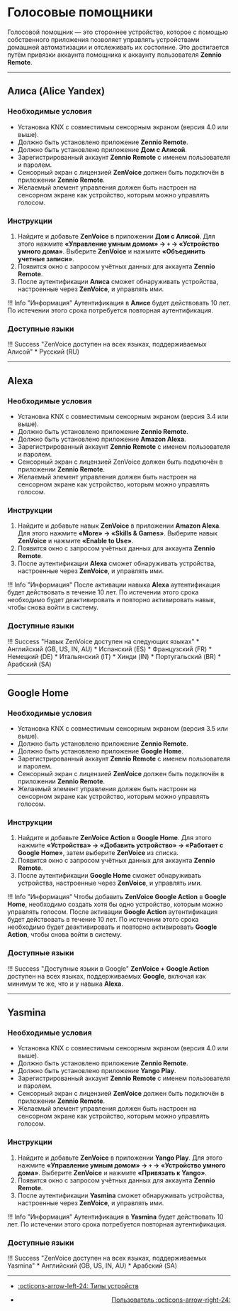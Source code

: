 # Голосовые помощники

Голосовой помощник — это стороннее устройство, которое с помощью собственного приложения позволяет управлять устройствами домашней автоматизации и отслеживать их состояние. Это достигается путём привязки аккаунта помощника к аккаунту пользователя **Zennio Remote**.

------

## Алиса (Alice Yandex)

### Необходимые условия

* Установка KNX с совместимым сенсорным экраном (версия 4.0 или выше).
* Должно быть установлено приложение **Zennio Remote**.
* Должно быть установлено приложение **Дом с Алисой**.
* Зарегистрированный аккаунт **Zennio Remote** с именем пользователя и паролем.
* Сенсорный экран с лицензией **ZenVoice** должен быть подключён в приложении **Zennio Remote**.
* Желаемый элемент управления должен быть настроен на сенсорном экране как устройство, которым можно управлять голосом.

### Инструкции

1. Найдите и добавьте **ZenVoice** в приложении **Дом с Алисой**. Для этого нажмите **«Управление умным домом» → `+` → «Устройство умного дома»**. Выберите **ZenVoice** и нажмите **«Объединить учетные записи»**.
2. Появится окно с запросом учётных данных для аккаунта **Zennio Remote**.
3. После аутентификации **Алиса** сможет обнаруживать устройства, настроенные через **ZenVoice**, и управлять ими.

!!! Info "Информация"
    Аутентификация в **Алисе** будет действовать 10 лет. По истечении этого срока потребуется повторная аутентификация.

### Доступные языки

!!! Success "ZenVoice доступен на всех языках, поддерживаемых Алисой"
    * Русский (RU)

------

## Alexa

### Необходимые условия

* Установка KNX с совместимым сенсорным экраном (версия 3.4 или выше).
* Должно быть установлено приложение **Zennio Remote**.
* Должно быть установлено приложение **Amazon Alexa**.
* Зарегистрированный аккаунт **Zennio Remote** с именем пользователя и паролем.
* Сенсорный экран с лицензией ZenVoice должен быть подключён в приложении **Zennio Remote**.
* Желаемый элемент управления должен быть настроен на сенсорном экране как устройство, которым можно управлять голосом.

### Инструкции

1. Найдите и добавьте навык **ZenVoice** в приложении **Amazon Alexa**. Для этого нажмите **«More» → «Skills & Games»**. Выберите навык **ZenVoice** и нажмите **«Enable to Use»**.
2. Появится окно с запросом учётных данных для аккаунта **Zennio Remote**.
3. После аутентификации **Alexa** сможет обнаруживать устройства, настроенные через **ZenVoice**, и управлять ими.

!!! Info "Информация"
    После активации навыка **Alexa** аутентификация будет действовать в течение 10 лет. По истечении этого срока необходимо будет деактивировать и повторно активировать навык, чтобы снова войти в систему.

### Доступные языки

!!! Success "Навык ZenVoice доступен на следующих языках"
    * Английский (GB, US, IN, AU)
    * Испанский (ES)
    * Французский (FR)
    * Немецкий (DE)
    * Итальянский (IT)
    * Хинди (IN)
    * Португальский (BR)
    * Арабский (SA)

------

## Google Home

### Необходимые условия

* Установка KNX с совместимым сенсорным экраном (версия 3.5 или выше).
* Должно быть установлено приложение **Zennio Remote**.
* Должно быть установлено приложение **Google Home**.
* Зарегистрированный аккаунт **Zennio Remote** с именем пользователя и паролем.
* Сенсорный экран с лицензией **ZenVoice** должен быть подключён в приложении **Zennio Remote**.
* Желаемый элемент управления должен быть настроен на сенсорном экране как устройство, которым можно управлять голосом.

### Инструкции

1. Найдите и добавьте **ZenVoice Action** в **Google Home**. Для этого нажмите **«Устройства» → «Добавить устройство» → «Работает с Google Home»**, затем выберите **ZenVoice** из списка.
2. Появится окно с запросом учётных данных для аккаунта **Zennio Remote**.
3. После аутентификации **Google Home** сможет обнаруживать устройства, настроенные через **ZenVoice**, и управлять ими.

!!! Info "Информация"
    Чтобы добавить **ZenVoice Google Action** в **Google Home**, необходимо создать хотя бы одно устройство, которым можно управлять голосом.
    После активации **Google Action** аутентификация будет действовать в течение 10 лет. По истечении этого срока необходимо будет деактивировать и повторно активировать **Google Action**, чтобы снова войти в систему.

### Доступные языки

!!! Success "Доступные языки в Google"
    **ZenVoice + Google Action** доступен на всех языках, поддерживаемых **Google**, включая как минимум те же, что и у навыка **Alexa**.

------

## Yasmina

### Необходимые условия

* Установка KNX с совместимым сенсорным экраном (версия 4.0 или выше).
* Должно быть установлено приложение **Zennio Remote**.
* Должно быть установлено приложение **Yango Play**.
* Зарегистрированный аккаунт **Zennio Remote** с именем пользователя и паролем.
* Сенсорный экран с лицензией **ZenVoice** должен быть подключён в приложении **Zennio Remote**.
* Желаемый элемент управления должен быть настроен на сенсорном экране как устройство, которым можно управлять голосом.

### Инструкции

1. Найдите и добавьте **ZenVoice** в приложении **Yango Play**. Для этого нажмите **«Управление умным домом» → `+` → «Устройство умного дома»**. Выберите **ZenVoice** и нажмите **«Привязать к Yango»**.
2. Появится окно с запросом учётных данных для аккаунта **Zennio Remote**.
3. После аутентификации **Yasmina** сможет обнаруживать устройства, настроенные через **ZenVoice**, и управлять ими.

!!! Info "Информация"
    Аутентификация в **Yasmina** будет действовать 10 лет. По истечении этого срока потребуется повторная аутентификация.

### Доступные языки
!!! Success "ZenVoice доступен на всех языках, поддерживаемых Yasmina"
    * Английский (GB, US, IN, AU)
    * Арабский (SA)

------

<div class="grid cards" markdown>

- <div class="card" style="text-align: left;">

    [:octicons-arrow-left-24: Типы устройств](/zr-manual-ru/voice_control/device_types/)

- <div class="card" style="text-align: right;">
  
    [Пользователь :octicons-arrow-right-24:](/zr-manual-ru/user_config/user)

</div></div></div>